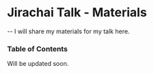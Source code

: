 # Jirachai Talk - Materials
--
I will share my materials for my talk here.

### Table of Contents
<!-- - [Introduction](#introduction) -->
Will be updated soon.